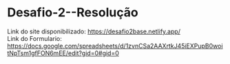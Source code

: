 # Desafio-2--Resolução

Link do site disponibilizado: https://desafio2base.netlify.app/ </br>
Link do Formulario: https://docs.google.com/spreadsheets/d/1zvnCSa2AAXrtkJ45iEXPupB0woitNpTsm1gfFON6mEE/edit?gid=0#gid=0
